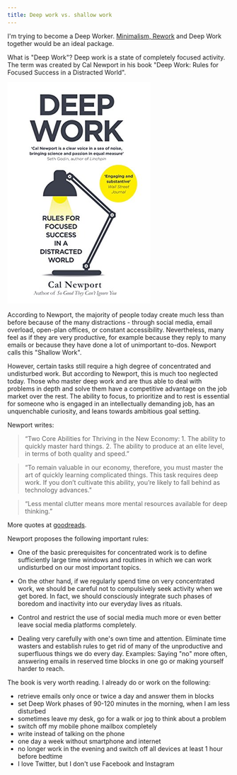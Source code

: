 ```yaml
---
title: Deep work vs. shallow work
---
```

I'm trying to become a Deep Worker. [Minimalism, Rework](/rework) and Deep Work together would be an ideal package.

What is "Deep Work"? Deep work is a state of completely focused activity. The term was created by Cal Newport in his book "Deep Work: Rules for Focused Success in a Distracted World".

![Book Cover](/assets/images/deepwork.jpg)

According to Newport, the majority of people today create much less than before because of the many distractions - through social media, email overload, open-plan offices, or constant accessibility. Nevertheless, many feel as if they are very productive, for example because they reply to many emails or because they have done a lot of unimportant to-dos. Newport calls this "Shallow Work".

However, certain tasks still require a high degree of concentrated and undisturbed work. But according to Newport, this is much too neglected today. Those who master deep work and are thus able to deal with problems in depth and solve them have a competitive advantage on the job market over the rest. The ability to focus, to prioritize and to rest is essential for someone who is engaged in an intellectually demanding job, has an unquenchable curiosity, and leans towards ambitious goal setting.

Newport writes: 

> “Two Core Abilities for Thriving in the New Economy: 1. The ability to quickly master hard things. 2. The ability to produce at an elite level, in terms of both quality and speed.” 

> “To remain valuable in our economy, therefore, you must master the art of quickly learning complicated things. This task requires deep work. If you don’t cultivate this ability, you’re likely to fall behind as technology advances."

> “Less mental clutter means more mental resources available for deep thinking.” 

More quotes at [goodreads](https://www.goodreads.com/work/quotes/45502249-deep-work-rules-for-focused-success-in-a-distracted-world).

Newport proposes the following important rules:

* One of the basic prerequisites for concentrated work is to define sufficiently large time windows and routines in which we can work undisturbed on our most important topics.

* On the other hand, if we regularly spend time on very concentrated work, we should be careful not to compulsively seek activity when we get bored. In fact, we should consciously integrate such phases of boredom and inactivity into our everyday lives as rituals.

* Control and restrict the use of social media much more or even better leave social media platforms completely. 

* Dealing very carefully with one's own time and attention. Eliminate time wasters and establish rules to get rid of many of the unproductive and superfluous things we do every day. Examples: Saying "no" more often, answering emails in reserved time blocks in one go or making yourself harder to reach.

The book is very worth reading. I already do or work on the following:

- retrieve emails only once or twice a day and answer them in blocks
- set Deep Work phases of 90-120 minutes in the morning, when I am less disturbed
- sometimes leave my desk, go for a walk or jog to think about a problem
- switch off my mobile phone mailbox completely
- write instead of talking on the phone
- one day a week without smartphone and internet
- no longer work in the evening and switch off all devices at least 1 hour before bedtime
- I love Twitter, but I don't use Facebook and Instagram
